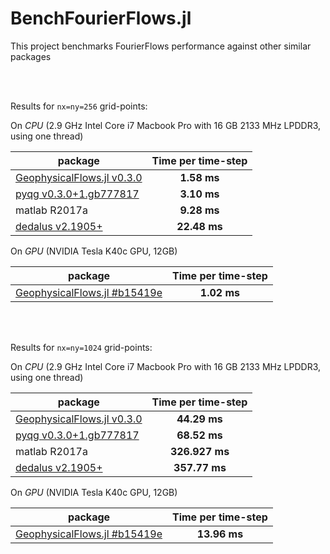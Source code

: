 # BenchFourierFlows.jl
This project benchmarks FourierFlows performance against other similar packages

<br/>
<br/>

Results for `nx=ny=256` grid-points:

On *CPU* (2.9 GHz Intel Core i7 Macbook Pro with 16 GB 2133 MHz LPDDR3, using one thread)

| package        | Time per time-step  |
| -------------  |:-------------:| 
|[GeophysicalFlows.jl v0.3.0](https://github.com/FourierFlows/GeophysicalFlows.jl/tree/v0.3.0) | **1.58 ms** |
|[pyqg v0.3.0+1.gb777817](https://github.com/pyqg/pyqg/tree/b777817ecc34893407585894e3c7ab1a6160c19c)|  **3.10 ms** |
|matlab R2017a|  **9.28 ms** |
|[dedalus v2.1905+](https://bitbucket.org/dedalus-project/dedalus/src/e3f973ecb5d1861b54d12e4500e2298593f23e4a/)|  **22.48 ms** |


On *GPU* (NVIDIA Tesla K40c GPU, 12GB)

| package        | Time per time-step  |
| -------------  |:-------------:| 
|[GeophysicalFlows.jl #b15419e](https://github.com/FourierFlows/GeophysicalFlows.jl/tree/b15419e4fe093666c0b72cf1191328e631c5ed20) | **1.02 ms** |

<br/>
<br/>

Results for `nx=ny=1024` grid-points:

On *CPU* (2.9 GHz Intel Core i7 Macbook Pro with 16 GB 2133 MHz LPDDR3, using one thread)

| package        | Time per time-step  |
| -------------  |:-------------:| 
|[GeophysicalFlows.jl v0.3.0](https://github.com/FourierFlows/GeophysicalFlows.jl/tree/v0.3.0) | **44.29 ms** |
|[pyqg v0.3.0+1.gb777817](https://github.com/pyqg/pyqg/tree/b777817ecc34893407585894e3c7ab1a6160c19c)|  **68.52 ms** |
|matlab R2017a|  **326.927 ms** |
|[dedalus v2.1905+](https://bitbucket.org/dedalus-project/dedalus/src/e3f973ecb5d1861b54d12e4500e2298593f23e4a/)|  **357.77 ms** |


On *GPU* (NVIDIA Tesla K40c GPU, 12GB)

| package        | Time per time-step  |
| -------------  |:-------------:| 
| [GeophysicalFlows.jl #b15419e](https://github.com/FourierFlows/GeophysicalFlows.jl/tree/b15419e4fe093666c0b72cf1191328e631c5ed20) | **13.96 ms** |
